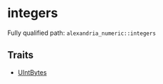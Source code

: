 # integers

Fully qualified path: `alexandria_numeric::integers`

## Traits

- [UIntBytes](./alexandria_numeric-integers-UIntBytes.md)

